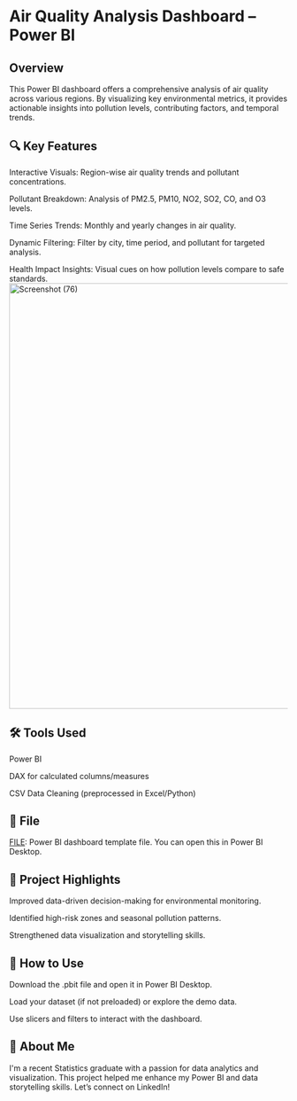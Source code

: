 # Air Quality Analysis Dashboard – Power BI
## Overview
This Power BI dashboard offers a comprehensive analysis of air quality across various regions. By visualizing key environmental metrics, it provides actionable insights into pollution levels, contributing factors, and temporal trends.

 ## 🔍 Key Features
Interactive Visuals: Region-wise air quality trends and pollutant concentrations.

Pollutant Breakdown: Analysis of PM2.5, PM10, NO2, SO2, CO, and O3 levels.

Time Series Trends: Monthly and yearly changes in air quality.

Dynamic Filtering: Filter by city, time period, and pollutant for targeted analysis.

Health Impact Insights: Visual cues on how pollution levels compare to safe standards.
<img width="1366" height="768" alt="Screenshot (76)" src="https://github.com/user-attachments/assets/e08fc435-9212-48ef-a9d5-e50a03c9e6e4" />


 ## 🛠 Tools Used
Power BI

DAX for calculated columns/measures

CSV Data Cleaning (preprocessed in Excel/Python)

## 📁 File
[FILE](https://github.com/diyaaa148/air-quality-report/blob/main/Air%20quality%20report.pbit): Power BI dashboard template file. You can open this in Power BI Desktop.

## 📌 Project Highlights
Improved data-driven decision-making for environmental monitoring.

Identified high-risk zones and seasonal pollution patterns.

Strengthened data visualization and storytelling skills.

## 📣 How to Use
Download the .pbit file and open it in Power BI Desktop.

Load your dataset (if not preloaded) or explore the demo data.

Use slicers and filters to interact with the dashboard.

## 🚀 About Me
I'm a recent Statistics graduate with a passion for data analytics and visualization. This project helped me enhance my Power BI and data storytelling skills. Let’s connect on LinkedIn!

